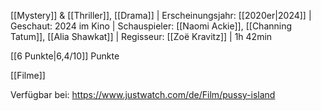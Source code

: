 
[[Mystery]] & [[Thriller]], [[Drama]] | Erscheinungsjahr: [[2020er|2024]] | Geschaut: 2024 im Kino | Schauspieler: [[Naomi Ackie]], [[Channing Tatum]], [[Alia Shawkat]] | Regisseur: [[Zoë Kravitz]] | 1h 42min

[[6 Punkte|6,4/10]] Punkte


[[Filme]]

Verfügbar bei: https://www.justwatch.com/de/Film/pussy-island